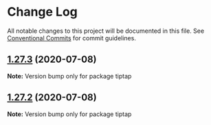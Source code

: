 # Change Log

All notable changes to this project will be documented in this file.
See [Conventional Commits](https://conventionalcommits.org) for commit guidelines.

## [1.27.3](https://github.com/scrumpy/tiptap/compare/tiptap@1.27.2...tiptap@1.27.3) (2020-07-08)

**Note:** Version bump only for package tiptap





## [1.27.2](https://github.com/scrumpy/tiptap/compare/tiptap@1.27.1...tiptap@1.27.2) (2020-07-08)

**Note:** Version bump only for package tiptap
